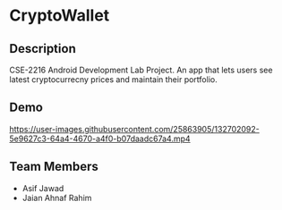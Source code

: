 # CryptoWallet

## Description
CSE-2216 Android Development Lab Project. An app that lets users see latest cryptocurrecny prices and maintain their portfolio.

## Demo
https://user-images.githubusercontent.com/25863905/132702092-5e9627c3-64a4-4670-a4f0-b07daadc67a4.mp4

## Team Members
- Asif Jawad
- Jaian Ahnaf Rahim
